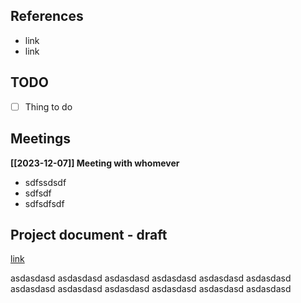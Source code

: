 ## References
- link
- link

## TODO
- [ ] Thing to do

## Meetings

**[[2023-12-07]] Meeting with whomever**
- sdfssdsdf
- sdfsdf
- sdfsdfsdf

## Project document - draft

[link](https://asdas)

asdasdasd asdasdasd asdasdasd asdasdasd asdasdasd asdasdasd asdasdasd asdasdasd asdasdasd asdasdasd asdasdasd asdasdasd 